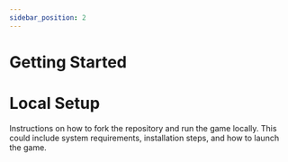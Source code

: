```yaml
---
sidebar_position: 2
---
```


# Getting Started

# Local Setup

Instructions on how to fork the repository and run the game locally. This could include system requirements, installation steps, and how to launch the game.